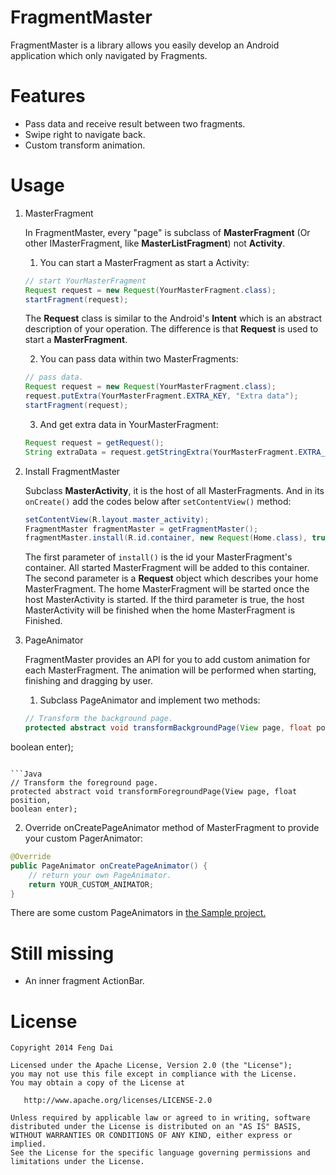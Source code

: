 FragmentMaster
==============

FragmentMaster is a library allows you easily develop an Android application which only navigated by Fragments.



Features
========

  * Pass data and receive result between two fragments.
  * Swipe right to navigate back.
  * Custom transform animation.



Usage
=====

1. MasterFragment

   In FragmentMaster, every "page" is subclass of **MasterFragment** (Or other IMasterFragment, like **MasterListFragment**) not **Activity**.

   1. You can start a MasterFragment as start a Activity:
   ```Java
   // start YourMasterFragment
   Request request = new Request(YourMasterFragment.class);
   startFragment(request);
   ```
   The **Request** class is similar to the Android's **Intent** which is an abstract description of your operation. The difference is that **Request** is used to start a **MasterFragment**.

   2. You can pass data within two MasterFragments:
   ```Java
   // pass data.
   Request request = new Request(YourMasterFragment.class);
   request.putExtra(YourMasterFragment.EXTRA_KEY, "Extra data");
   startFragment(request);
   ```

   3. And get extra data in YourMasterFragment:
   ```Java
   Request request = getRequest();
   String extraData = request.getStringExtra(YourMasterFragment.EXTRA_KEY);
   ```

2. Install FragmentMaster

   Subclass **MasterActivity**, it is the host of all MasterFragments. And in its ```onCreate()``` add the codes below after ```setContentView()``` method:
   
   ```Java
   setContentView(R.layout.master_activity);
   FragmentMaster fragmentMaster = getFragmentMaster();
   fragmentMaster.install(R.id.container, new Request(Home.class), true);
   ```

   The first parameter of ```install()``` is the id your MasterFragment's container. All started MasterFragment will be added to this container.
   The second parameter is a **Request** object which describes your home MasterFragment. The home MasterFragment will be started once the host MasterActivity is started.
   If the third parameter is true, the host MasterActivity will be finished when the home MasterFragment is Finished.

3. PageAnimator

   FragmentMaster provides an API for you to add custom animation for each MasterFragment. The animation will be performed when starting, finishing and dragging by user.

   1. Subclass PageAnimator and implement two methods:
   ```Java
   // Transform the background page.
   protected abstract void transformBackgroundPage(View page, float position,
boolean enter);
   ```
   
   ```Java
   // Transform the foreground page.
   protected abstract void transformForegroundPage(View page, float position,
boolean enter);
   ```

   2. Override onCreatePageAnimator method of MasterFragment to provide your custom PagerAnimator:
   ```Java
   @Override
   public PageAnimator onCreatePageAnimator() {
       // return your own PageAnimator.
       return YOUR_CUSTOM_ANIMATOR;
   }
   ```
   There are some custom PageAnimators in [the Sample project.](https://github.com/fengdai/FragmentMaster/tree/master/fragmentmaster-samples/src/com/fragmentmaster/sample/pageanimator)


Still missing
=============

   * An inner fragment ActionBar.



License
=======

    Copyright 2014 Feng Dai

    Licensed under the Apache License, Version 2.0 (the "License");
    you may not use this file except in compliance with the License.
    You may obtain a copy of the License at

       http://www.apache.org/licenses/LICENSE-2.0

    Unless required by applicable law or agreed to in writing, software
    distributed under the License is distributed on an "AS IS" BASIS,
    WITHOUT WARRANTIES OR CONDITIONS OF ANY KIND, either express or implied.
    See the License for the specific language governing permissions and
    limitations under the License.
